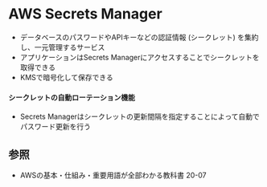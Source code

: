 # AWS Secrets Manager
- データベースのパスワードやAPIキーなどの認証情報 (シークレット) を集約し、一元管理するサービス
- アプリケーションはSecrets Managerにアクセスすることでシークレットを取得できる
- KMSで暗号化して保存できる

#### シークレットの自動ローテーション機能
- Secrets Managerはシークレットの更新間隔を指定することによって自動でパスワード更新を行う

## 参照
- AWSの基本・仕組み・重要用語が全部わかる教科書 20-07
